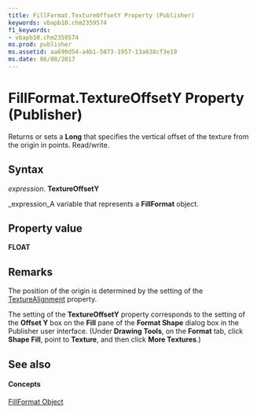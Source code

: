 ```yaml
---
title: FillFormat.TextureOffsetY Property (Publisher)
keywords: vbapb10.chm2359574
f1_keywords:
- vbapb10.chm2359574
ms.prod: publisher
ms.assetid: aa690d54-a4b1-5073-1957-13a638cf3e19
ms.date: 06/08/2017
---
```



# FillFormat.TextureOffsetY Property (Publisher)

Returns or sets a **Long** that specifies the vertical offset of the texture from the origin in points. Read/write.


## Syntax

 _expression_. **TextureOffsetY**

 _expression_A variable that represents a **FillFormat** object.


## Property value

 **FLOAT**


## Remarks

The position of the origin is determined by the setting of the  [TextureAlignment](fillformat-texturealignment-property-publisher.md) property.

The setting of the **TextureOffsetY** property corresponds to the setting of the **Offset Y** box on the **Fill** pane of the **Format Shape** dialog box in the Publisher user interface. (Under **Drawing Tools**, on the **Format** tab, click **Shape Fill**, point to **Texture**, and then click **More Textures**.)


## See also


#### Concepts


 [FillFormat Object](fillformat-object-publisher.md)


